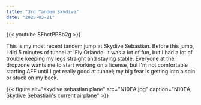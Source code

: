```yaml
---
title: "3rd Tandem Skydive"
date: "2025-03-21"
---
```


{{< youtube SFhctPP8b2g >}}

This is my most recent tandem jump at Skydive Sebastian. Before this jump, I did 5 minutes of tunnel at iFly Orlando. It was a lot of fun, but I had a lot of trouble keeping my legs straight and staying stable. Everyone at the dropzone wants me to start working on a license, but I'm not comfortable starting AFF until I get really good at tunnel; my big fear is getting into a spin or stuck on my back. 

{{< figure alt="skydive sebastian plane" src="N10EA.jpg" caption="N10EA, Skydive Sebastian's current airplane" >}}
